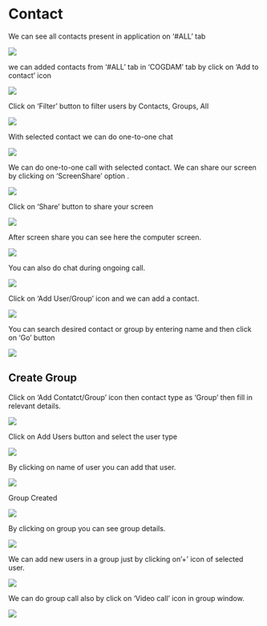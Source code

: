 # Contact

We can see all contacts present in application on ‘\#ALL’ tab

![](../.gitbook/assets/contacts.png)

we can added contacts from ‘\#ALL’ tab in ‘COGDAM’ tab by click on ‘Add to contact’ icon

![](../.gitbook/assets/image%20%28107%29.png)

Click on ‘Filter’ button to filter users by Contacts, Groups, All

![](../.gitbook/assets/image%20%28124%29.png)

With selected contact we can do one-to-one chat

![](../.gitbook/assets/image%20%2819%29.png)

We can do one-to-one call with selected contact. We can share our screen by clicking on ‘ScreenShare’ option .

![](../.gitbook/assets/image%20%289%29.png)

Click on ‘Share’ button to share your screen

![](../.gitbook/assets/image%20%2873%29.png)

After screen share you can see here the computer screen.

![](../.gitbook/assets/image%20%2874%29.png)

You can also do chat during ongoing call.

![](../.gitbook/assets/image%20%28139%29.png)

Click on ‘Add User/Group’ icon and we can add a contact.

![](../.gitbook/assets/image%20%286%29.png)

You can search desired contact or group by entering name and then click on ‘Go’ button

![](../.gitbook/assets/image%20%28122%29.png)

##  **Create Group**

Click on ‘Add Contatct/Group’ icon then contact type as ‘Group’ then fill in relevant details.

![](../.gitbook/assets/image%20%28138%29.png)

Click on Add Users button and select the user type

![](../.gitbook/assets/image%20%2833%29.png)

By clicking on name of user you can add that user.

![](../.gitbook/assets/image%20%28110%29.png)

Group Created

![](../.gitbook/assets/image.png)

By clicking on group you can see group details.

![](../.gitbook/assets/image%20%28151%29.png)

We can add new users in a group just by clicking on’+’ icon of selected user.

![](../.gitbook/assets/image%20%2893%29.png)

We can do group call also by click on ‘Video call’ icon in group window.

![](../.gitbook/assets/image%20%288%29.png)





